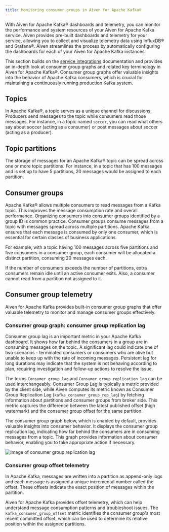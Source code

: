 ```yaml
---
title: Monitoring consumer groups in Aiven for Apache Kafka®
---
```


With Aiven for Apache Kafka® dashboards and telemetry, you can monitor
the performance and system resources of your Aiven for Apache Kafka
service. Aiven provides pre-built dashboards and telemetry for your
service, allowing you to collect and visualize telemetry data using
InfluxDB® and Grafana®. Aiven streamlines the process by automatically
configuring the dashboards for each of your Aiven for Apache Kafka
instances.

This section builds on the
[service integrations](/docs/platform/concepts/service-integration) documentation and provides an in-depth look at consumer
group graphs and related key terminology in Aiven for Apache Kafka®.
Consumer group graphs offer valuable insights into the behavior of
Apache Kafka consumers, which is crucial for maintaining a continuously
running production Kafka system.

## Topics

In Apache Kafka®, a topic serves as a unique channel for discussions.
Producers send messages to the topic while consumers read those
messages. For instance, in a topic named `soccer`, you can read what
others say about soccer (acting as a consumer) or post messages about
soccer (acting as a producer).

## Topic partitions

The storage of messages for an Apache Kafka® topic can be spread across
one or more topic partitions. For instance, in a topic that has 100
messages and is set up to have 5 partitions, 20 messages would be
assigned to each partition.

## Consumer groups

Apache Kafka® allows multiple consumers to read messages from a Kafka
topic. This improves the message consumption rate and overall
performance. Organizing consumers into consumer groups identified by a
group ID is common practice. Consumer groups consume messages from a
topic with messages spread across multiple partitions. Apache Kafka
ensures that each message is consumed by only one consumer, which is
essential for certain classes of business applications.

For example, with a topic having 100 messages across five partitions and
five consumers in a consumer group, each consumer will be allocated a
distinct partition, consuming 20 messages each.

If the number of consumers exceeds the number of partitions, extra
consumers remain idle until an active consumer exits. Also, a consumer
cannot read from a partition not assigned to it.

## Consumer group telemetry

Aiven for Apache Kafka provides built-in consumer group graphs that
offer valuable telemetry to monitor and manage consumer groups
effectively.

### Consumer group graph: consumer group replication lag

Consumer group lag is an important metric in your Apache Kafka
dashboard. It shows how far behind the consumers in a group are in
consuming messages on the topic. A significant lag could indicate one of
two scenarios - terminated consumers or consumers who are alive but
unable to keep up with the rate of incoming messages. Persistent lag for
long durations may indicate that the system is not behaving according to
plan, requiring investigation and follow-up actions to resolve the
issue.

The terms `Consumer group lag` and `Consumer group replication lag` can
be used interchangeably. Consumer Group Lag is typically a metric
provided by the client side, while Aiven computes its metric known as
Consumer Group Replication Lag (`kafka_consumer_group_rep_lag`) by
fetching information about partitions and consumer groups from broker
side. This metric captures the difference between the latest published
offset (high watermark) and the consumer group offset for the same
partition.

The consumer group graph below, which is enabled by default, provides
valuable insights into consumer behavior. It displays the consumer group
replication lag, indicating how far behind the consumers are in
consuming messages from a topic. This graph provides information about
consumer behavior, enabling you to take appropriate action if necessary.

![Image of consumer group replication lag](/images/products/kafka/consumer-group-graphs-for-kafka-dashboards.png)

### Consumer group offset telemetry

In Apache Kafka, messages are written into a partition as append-only
logs and each message is assigned a unique incremental number called the
offset. These offsets indicate the exact position of messages within the
partition.

Aiven for Apache Kafka provides offset telemetry, which can help
understand message consumption patterns and troubleshoot issues. The
`kafka_consumer_group_offset` metric identifies the consumer group's
most recent committed offset, which can be used to determine its
relative position within the assigned partitions.
